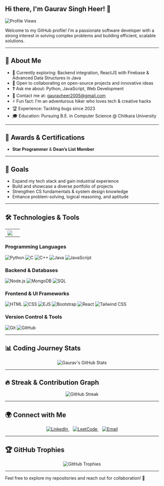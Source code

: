 ## Hi there, I'm Gaurav Singh Heer! 👋

![Profile Views](https://komarev.com/ghpvc/?username=Gaurav-Singh-Heer&color=brightgreen)

Welcome to my GitHub profile! I'm a passionate software developer with a strong interest in solving complex problems and building efficient, scalable solutions.

---

## 🚀 About Me  


- 🌱 Currently exploring: Backend integration, ReactJS with Firebase & Advanced Data Structures in Java
- 👥 Open to collaborating on open-source projects and innovative ideas
- ❓ Ask me about: Python, JavaScript, Web Development
- 📧 Contact me at: gauravheer2005@gmail.com
- ⚡ Fun fact: I'm an adventurous hiker who loves tech & creative hacks
- 🏆 Experience: Tackling bugs since 2023
- 🎓 Education: Pursuing B.E. in Computer Science @ Chitkara University


---

## 🏅 Awards & Certifications  
- **Star Programmer** & **Dean’s List Member**
<!-- - **Certifications**: -->
---

## 🎯 Goals  
- Expand my tech stack and gain industrial experience
- Build and showcase a diverse portfolio of projects
- Strengthen CS fundamentals & system design knowledge
- Enhance problem-solving, logical reasoning, and aptitude

---

## 🛠️ Technologies & Tools  

<div align="center">
  <table  style="border:0px solid white; width:100%;">
    <tr style="border:0px;">
      <th style="border:0px;"><img src="https://github-readme-stats.vercel.app/api/top-langs/?username=Gaurav-Singh-Heer&layout=compact&bg_color=000&title_color=fff&text_color=fff&border_color=fff"/><th/>
    <tr/>
  </table>
</div>

### **Programming Languages**  
![Python](https://img.shields.io/badge/-Python-333333?style=flat&logo=python)
![C](https://img.shields.io/badge/-C-333333?style=flat&logo=c)
![C++](https://img.shields.io/badge/-C++-333333?style=flat&logo=c%2B%2B)
![Java](https://img.shields.io/badge/-Java-333333?style=flat&logo=java)
![JavaScript](https://img.shields.io/badge/-JavaScript-333333?style=flat&logo=javascript)

### **Backend & Databases**  
![Node.js](https://img.shields.io/badge/-Node.js-333333?style=flat&logo=node.js)
![MongoDB](https://img.shields.io/badge/-MongoDB-333333?style=flat&logo=mongodb)
![SQL](https://img.shields.io/badge/-SQL-333333?style=flat&logo=sqlite)

### **Frontend & UI Frameworks**

![HTML](https://img.shields.io/badge/-HTML-333333?style=flat&logo=html5)
![CSS](https://img.shields.io/badge/-CSS-333333?style=flat&logo=css3)
![EJS](https://img.shields.io/badge/-EJS-333333?style=flat&logo=ejs)
![Bootstrap](https://img.shields.io/badge/-Bootstrap-333333?style=flat&logo=bootstrap) 
![React](https://img.shields.io/badge/-React-333333?style=flat&logo=react)
![Tailwind CSS](https://img.shields.io/badge/-Tailwind%20CSS-333333?style=flat&logo=tailwind-css)

### **Version Control & Tools**  
![Git](https://img.shields.io/badge/-Git-333333?style=flat&logo=git)
![GitHub](https://img.shields.io/badge/-GitHub-333333?style=flat&logo=github)

---

## 📊 Coding Journey Stats  
<div align="center">
  <img src="https://github-readme-stats.vercel.app/api?username=Gaurav-Singh-Heer&show_icons=true&theme=radical" alt="Gaurav's GitHub Stats"/>
</div>

---

## 🔥 Streak & Contribution Graph  
<p align="center">
  <img src="https://github-readme-streak-stats.herokuapp.com/?user=Gaurav-Singh-Heer&theme=radical" alt="GitHub Streak"/>
</p>

---
## 🌍 Connect with Me  

<p align="center">
  <a href="https://www.linkedin.com/in/gaurav-singh-heer-788804280/" target="_blank">
    <img src="https://img.icons8.com/fluency/48/000000/linkedin.png" alt="LinkedIn"/>
  </a>
  &nbsp;&nbsp;
  <a href="https://leetcode.com/u/Gaurav_Singh_Heer/" target="_blank">
    <img src="https://img.icons8.com/external-tal-revivo-shadow-tal-revivo/48/000000/external-level-up-your-coding-skills-and-quickly-land-a-job-logo-shadow-tal-revivo.png" alt="LeetCode"/>
  </a>
  &nbsp;&nbsp;
  <a href="mailto:gauravheer2005@gmail.com" target="_blank">
    <img src="https://img.icons8.com/color/48/000000/gmail-new.png" alt="Email"/>
  </a>
</p>

---

## 🏆 GitHub Trophies  
<p align="center">
  <img src="https://github-profile-trophy.vercel.app/?username=Gaurav-Singh-Heer&theme=radical&column=4" alt="GitHub Trophies"/>
</p>

---

Feel free to explore my repositories and reach out for collaboration! 🚀

<!--
**Gaurav-Singh-Heer/Gaurav-Singh-Heer** is a ✨ _special_ ✨ repository because its `README.md` (this file) appears on your GitHub profile.

Here are some ideas to get you started:

- 🔭 I’m currently working on ...
- 🌱 I’m currently learning ...
- 👯 I’m looking to collaborate on ...
- 🤔 I’m looking for help with ...
- 💬 Ask me about ...
- 📫 How to reach me: ...
- 😄 Pronouns: ...
- ⚡ Fun fact: ...
-->
